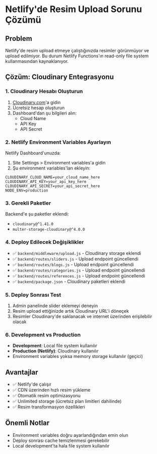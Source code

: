 # Netlify'de Resim Upload Sorunu Çözümü

## Problem
Netlify'de resim upload etmeye çalıştığınızda resimler görünmüyor ve upload edilmiyor. Bu durum Netlify Functions'ın read-only file system kullanmasından kaynaklanıyor.

## Çözüm: Cloudinary Entegrasyonu

### 1. Cloudinary Hesabı Oluşturun
1. [Cloudinary.com](https://cloudinary.com)'a gidin
2. Ücretsiz hesap oluşturun
3. Dashboard'dan şu bilgileri alın:
   - Cloud Name
   - API Key
   - API Secret

### 2. Netlify Environment Variables Ayarlayın
Netlify Dashboard'unuzda:
1. Site Settings > Environment variables'a gidin
2. Şu environment variables'ları ekleyin:

```
CLOUDINARY_CLOUD_NAME=your_cloud_name_here
CLOUDINARY_API_KEY=your_api_key_here
CLOUDINARY_API_SECRET=your_api_secret_here
NODE_ENV=production
```

### 3. Gerekli Paketler
Backend'e şu paketler eklendi:
- `cloudinary@^1.41.0`
- `multer-storage-cloudinary@^4.0.0`

### 4. Deploy Edilecek Değişiklikler
- ✅ `backend/middleware/upload.js` - Cloudinary storage eklendi
- ✅ `backend/routes/sliders.js` - Upload endpoint güncellendi
- ✅ `backend/routes/blogs.js` - Upload endpoint güncellendi
- ✅ `backend/routes/categories.js` - Upload endpoint güncellendi
- ✅ `backend/routes/references.js` - Upload endpoint güncellendi
- ✅ `backend/package.json` - Cloudinary paketleri eklendi

### 5. Deploy Sonrası Test
1. Admin panelinde slider eklemeyi deneyin
2. Resim upload ettiğinizde artık Cloudinary URL'i döneçek
3. Resimler Cloudinary'de saklanacak ve internet üzerinden erişilebilir olacak

### 6. Development vs Production
- **Development**: Local file system kullanılır
- **Production (Netlify)**: Cloudinary kullanılır
- Environment variables yoksa memory storage kullanılır (geçici)

## Avantajlar
- ✅ Netlify'de çalışır
- ✅ CDN üzerinden hızlı resim yükleme
- ✅ Otomatik resim optimizasyonu
- ✅ Unlimited storage (ücretsiz plan limitleri dahilinde)
- ✅ Resim transformasyon özellikleri

## Önemli Notlar
- Environment variables doğru ayarlandığından emin olun
- Deploy sonrası cache temizlenmesi gerekebilir
- Local development'ta hala file system kullanılır
